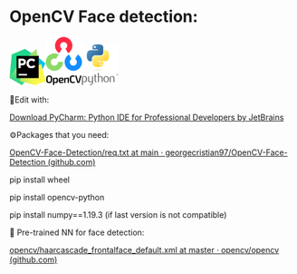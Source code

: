 # OpenCV Face detection:

![](https://raw.githubusercontent.com/georgecristian97/Logo/main/logo/pycharm-logo.png)![](https://raw.githubusercontent.com/georgecristian97/Logo/main/logo/OpenCV-logo.png)![](https://raw.githubusercontent.com/georgecristian97/Logo/main/logo/python-logo.png)



:hammer:Edit with:

[Download PyCharm: Python IDE for Professional Developers by JetBrains](https://www.jetbrains.com/pycharm/download/#section=windows)

:gear:Packages that you need:

[OpenCV-Face-Detection/req.txt at main · georgecristian97/OpenCV-Face-Detection (github.com)](https://github.com/georgecristian97/OpenCV-Face-Detection/blob/main/req.txt)

pip install wheel

pip install opencv-python

pip install numpy==1.19.3 (if last version is not compatible)

:star_struck: Pre-trained NN for face detection:

[opencv/haarcascade_frontalface_default.xml at master · opencv/opencv (github.com)](https://github.com/opencv/opencv/blob/master/data/haarcascades/haarcascade_frontalface_default.xml)

